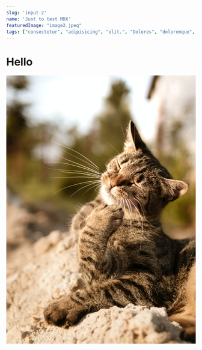 ```yaml
---
slug: 'input-2'
name: 'Just to test MDX'
featuredImage: "image2.jpeg"
tags: ["consectetur", "adipisicing", "elit.", "Dolores", "doloremque", "aiores", "quidem", "beatae", "autem"]
---
```



# Hello 

![](./image2.jpeg)
